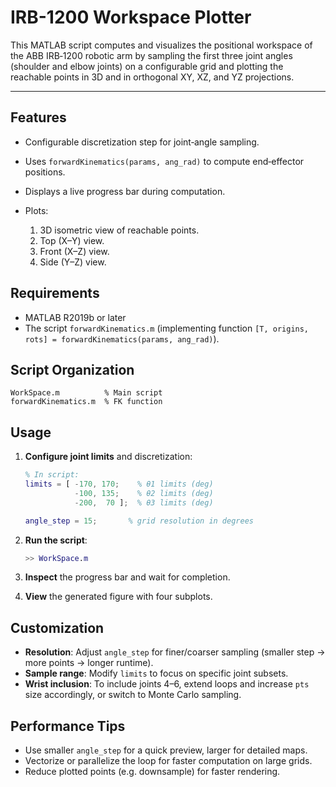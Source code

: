 # IRB-1200 Workspace Plotter

This MATLAB script computes and visualizes the positional workspace of the ABB IRB‑1200 robotic arm by sampling the first three joint angles (shoulder and elbow joints) on a configurable grid and plotting the reachable points in 3D and in orthogonal XY, XZ, and YZ projections.

---

## Features

* Configurable discretization step for joint‑angle sampling.
* Uses `forwardKinematics(params, ang_rad)` to compute end‑effector positions.
* Displays a live progress bar during computation.
* Plots:

  1. 3D isometric view of reachable points.
  2. Top (X–Y) view.
  3. Front (X–Z) view.
  4. Side (Y–Z) view.

## Requirements

* MATLAB R2019b or later
* The script `forwardKinematics.m` (implementing function `[T, origins, rots] = forwardKinematics(params, ang_rad)`).

## Script Organization

```
WorkSpace.m          % Main script
forwardKinematics.m  % FK function
```

## Usage

1. **Configure joint limits** and discretization:

   ```matlab
   % In script:
   limits = [ -170, 170;    % θ1 limits (deg)
              -100, 135;    % θ2 limits (deg)
              -200,  70 ];  % θ3 limits (deg)

   angle_step = 15;       % grid resolution in degrees
   ```

2. **Run the script**:

   ```matlab
   >> WorkSpace.m
   ```

3. **Inspect** the progress bar and wait for completion.

4. **View** the generated figure with four subplots.

## Customization

* **Resolution**: Adjust `angle_step` for finer/coarser sampling (smaller step → more points → longer runtime).
* **Sample range**: Modify `limits` to focus on specific joint subsets.
* **Wrist inclusion**: To include joints 4–6, extend loops and increase `pts` size accordingly, or switch to Monte Carlo sampling.

## Performance Tips

* Use smaller `angle_step` for a quick preview, larger for detailed maps.
* Vectorize or parallelize the loop for faster computation on large grids.
* Reduce plotted points (e.g. downsample) for faster rendering.
